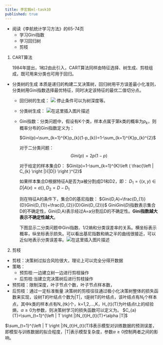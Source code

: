 ```yaml
---
title: 李宏毅ml-task10
published: true
---
```


- 阅读《李航统计学习方法》的65-74页
  - 学习Gini指数
  - 学习回归树
  - 剪枝

1. CART算法

   1984年提出，1和2由此引入，CART算法同样由特征选择、树生成、剪枝组成，既可用来分类也可用于回归。
  
  - 分类树的生成
	本质是递归的构建二叉决策树，回归树用平方误差最小化准则，分类树用Gini指数选择最优特征，同时决定该特征的最优二值切分点。
	- 回归树的生成：
		![](https://upload-images.jianshu.io/upload_images/6963844-0b1d220ae385c4c6.png?imageMogr2/auto-orient/strip%7CimageView2/2/w/589/format/webp)
	停止条件可以为树深度等。

	- 分类树生成：
		![在这里插入图片描述](https://img-blog.csdnimg.cn/20190618195810806.png?x-oss-process=image/watermark,type_ZmFuZ3poZW5naGVpdGk,shadow_10,text_aHR0cHM6Ly9ibG9nLmNzZG4ubmV0L3dlaXhpbl8zOTUzNDM5OA==,size_16,color_FFFFFF,t_70)
	- Gini指数：分类问题中，假设有K个类，样本点属于第k类的概率为$p_{k}$，则概率分布的Gini指数定义为：
	
		$Gini(p)=\sum_{k=1}^{K}p_{k}(1-p_{k})=1-\sum_{k=1}^{K}p_{k}^{2}$
	
		对于二分类问题：
		$$Gini(p)=2p(1-p)$$

		对于给定的样本集合D：
		$Gini(p)=1-\sum_{k=1}^{K}\left ( \frac{\left | C_{k} \right |}{|D|} \right )^{2}$
		
		如果样本集合D根据特征A是否为a被分割成D1和D2，即：
		$D_{1}=\{ (x,y)\in D|A(x)=a)\},D_{2}=D-D_{1}$
		
		则在特征A的条件下，集合D的基尼指数：
		$Gini(D,A)=\frac{D_{1}}{D}Gini(D_{1})+\frac{D_{2}}{D}Gini(D_{2}))$
    	Gini$Gini(D)$指数表示集合D的不确定性，Gini(D,A)表示经过A=a分割后D的不确定性。**Gini指数越大表示不确定性越大**。
    
    	下图显示二分类问题中Gini指数、1/2熵和分类误差率的关系。横坐标表示概率，纵坐标表示损失。可以看出基尼指数和熵之半的曲线很接近，可以近似地表示分类误差率。![在这里插入图片描述](https://img-blog.csdnimg.cn/20190618192324924.png?x-oss-process=image/watermark,type_ZmFuZ3poZW5naGVpdGk,shadow_10,text_aHR0cHM6Ly9ibG9nLmNzZG4ubmV0L3dlaXhpbl8zOTUzNDM5OA==,size_16,color_FFFFFF,t_70)
  
2. 剪枝
 - 剪枝：决策树过拟合风险很大，理论上可以完全分得开数据
 - 策略：
    - 预剪枝:一边建立树一边进行剪枝操作
    - 后剪枝:当建立完决策树后进行剪枝操作
 - 预剪枝：限制深度，叶子节点个数，叶子节点样本数，
 - 后剪枝：通过一定标准衡量
 决策树的剪枝往往通过极小化决策树整体的损失函数来实现，设树T的叶结点个数为|T|，t是树T的叶结点，该叶结点有$N_{t}$个样本点，其中k类的样本点有N_{tk}个，k=1,2,...,K，H_{t}(T)为叶结点t上的经验熵，$\alpha\geq 0$为参数，则决策树学习的损失函数可以定义为。
 $C_{a}(T)=\sum_{t=1}^{\left | T \right |}N_{t}H_{t}(T)+\alpha |T|$

$\sum_{t=1}^{\left | T \right |}N_{t}H_{t}(T)$表示模型对训练数据的预测误差，即模型与训练数据的拟合程度，|T|表示模型复杂度，参数$\alpha\geq0$控制两者之间的影响。
